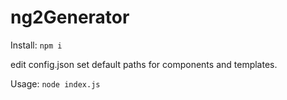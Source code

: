 # ng2Generator

Install: ``npm i``

edit config.json set default paths for components and templates.

Usage: ``node index.js``
